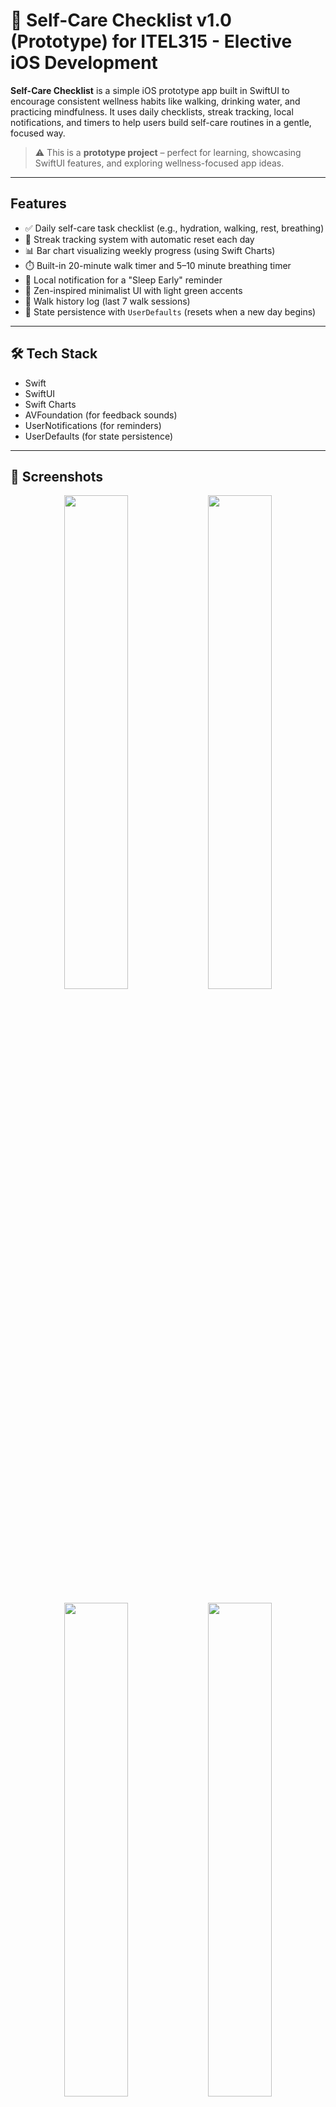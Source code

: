 # 🌿 Self-Care Checklist v1.0 (Prototype) for ITEL315 - Elective iOS Development

**Self-Care Checklist** is a simple iOS prototype app built in SwiftUI to encourage consistent wellness habits like walking, drinking water, and practicing mindfulness. It uses daily checklists, streak tracking, local notifications, and timers to help users build self-care routines in a gentle, focused way.

> ⚠️ This is a **prototype project** – perfect for learning, showcasing SwiftUI features, and exploring wellness-focused app ideas.

---

## Features

- ✅ Daily self-care task checklist (e.g., hydration, walking, rest, breathing)
- 📅 Streak tracking system with automatic reset each day
- 📊 Bar chart visualizing weekly progress (using Swift Charts)
- ⏱️ Built-in 20-minute walk timer and 5–10 minute breathing timer
- 🔔 Local notification for a "Sleep Early" reminder
- 🧘 Zen-inspired minimalist UI with light green accents
- 📆 Walk history log (last 7 walk sessions)
- 💾 State persistence with `UserDefaults` (resets when a new day begins)

---

## 🛠️ Tech Stack

- Swift
- SwiftUI
- Swift Charts
- AVFoundation (for feedback sounds)
- UserNotifications (for reminders)
- UserDefaults (for state persistence)

---

## 📸 Screenshots

<div align="center">
  <img src="https://github.com/user-attachments/assets/cbf7b521-8f87-4585-89db-e0b26d88d9bb" width="45%" />
  <img src="https://github.com/user-attachments/assets/bd81cdc8-408a-45a7-96ce-82d32e2945fb" width="45%" />
</div>
<br/>
<div align="center">
  <img src="https://github.com/user-attachments/assets/3f60296a-1ef4-459e-8836-f4c3d2c8ed16" width="45%" />
  <img src="https://github.com/user-attachments/assets/d6d5ad95-7842-4c2c-90d7-f9355b89af7f" width="45%" />
</div>
<br/>
<div align="center">
  <img src="https://github.com/user-attachments/assets/e473886c-cb20-4de2-8f4c-951df059ed7d" width="45%" />
</div>

---

## 🧪 Project Goals

This prototype demonstrates:

- Creating reusable SwiftUI components
- Persisting and resetting daily task state
- Managing sheets and timers in SwiftUI
- Using `@AppStorage` and `UserDefaults` for lightweight data storage
- Applying clean UI/UX patterns for habit-building apps

---

## 📦 Installation

1. Clone the repo:
   ```bash
   git clone https://github.com/your-username/self-care-checklist.git
   
2. Open `SelfCareChecklist.xcodeproj` in Xcode  
3. Run on simulator or iOS device (iOS 16+ recommended)

---

## ⚠️ What Could Improve (to make it more “production-ready”)

### ⚠️ File Organization

- All logic is inside `ContentView.swift`. For scalability:  
  - Move task-related logic into a separate `TaskManager.swift` or ViewModel  
  - Create a `Models/` folder for `Task`, `StreakDay`  
  - Move timer-related views to a `Views/Timers/` folder  
  - Use `Assets.xcassets` for named colors and images consistently  

### ⚠️ State Management

- Currently uses `@State` and `@AppStorage` directly in the view  
- Consider using `ObservableObject` + `@StateObject` for more scalable state management (MVVM pattern)  
- This keeps UI logic reactive and testable  

### ⚠️ Hardcoded Strings

- Strings like "Drink water" or "Take deep breaths..." are repeated in multiple places  
- Use an enum or constants file to avoid errors and allow localization later  

### ⚠️ Persistence

- Uses `UserDefaults` for everything, which is fine for prototyping  
- For scaling, consider using CoreData or `AppStorage` with shared `@ObservableObject`  

---

## 🧑‍💻 Author

Created by **Eissxs** – Not Cowboy, Not Guru.
